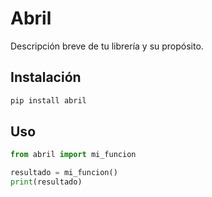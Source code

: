 # Abril

Descripción breve de tu librería y su propósito.

## Instalación

```bash
pip install abril
```

## Uso

```python
from abril import mi_funcion

resultado = mi_funcion()
print(resultado)
```
